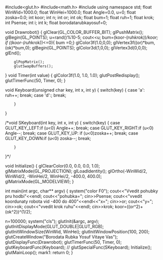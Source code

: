 #include<glut.h>
#include<math.h>
#include <iostream>
using namespace std;
float WinWid=1000.0;
float WinHei=1000.0;
float Angle=0.0, u=0;
float zoska=0.0;
int koor;
int n;
int or;
int ok;
float bum=1;
float ruh=1;
float krok;
int Psense;
int i;
int k;
float borodatarubkayosuf=0;


void Drawrobot()
{
        glClear(GL_COLOR_BUFFER_BIT);
        glPushMatrix();
        glBegin(GL_POINTS);
					u=rand()%10-5;
					cout<<u;
					bum=(koor-(ruh*krok))/koor;
if ((koor-(ruh*krok))<=0){
	  bum =0;}
					glColor3f(1.0,0,0);
                glVertex3f((or)*bum,(ok)*bum,0); 
 glBegin(GL_POINTS);
   glColor3d(1,0,0);
   glVertex3d(0,0,0); 
   glEnd();
  
  
        glPopMatrix();
        glutSwapBuffers();
}
void Timer(int value)
{
        glColor3f(1.0, 1.0, 1.0);
        glutPostRedisplay();
        glutTimerFunc(50, Timer, 0);
}

void Keyboard(unsigned char key, int x, int y)
{
        switch(key)
        {
        case 'a': ruh++;
                break;
        case 'd':;
                break;
				


        }
}

/*void SKeyboard(int key, int x, int y)
{
        switch(key)
        {
        case GLUT_KEY_LEFT:if (u<0) Angle++;
                break;
        case GLUT_KEY_RIGHT:if (u<0) Angle--;
                break;
		case GLUT_KEY_UP: if (u<0)zoska++;
			break;
		case GLUT_KEY_DOWN:if (u<0) zoska--;
			break;
       
		}
}*/

void Initialize()
{
        glClearColor(0.0, 0.0, 0.0, 1.0);
        glMatrixMode(GL_PROJECTION);
        glLoadIdentity();
        glOrtho(-WinWid/2, WinWid/2, -WinHei/2, WinHei/2, -400.0, 400.0);
        glMatrixMode(GL_MODELVIEW);
}

int main(int argc, char** argv)
{
 system("color F0");
cout<<"Vvedit pohubky pru hodbi"<<endl;
cout<<"pohubka=";
cin>>Psense;
cout<<"vvedit koordunaty robota vid -400 do 400"<<endl<<"x=";
cin>>or;
cout<<"y=";
cin>>ok;
cout<<"vvedit krok ruhu"<<endl;
cin>>krok;
koor=((or^2)+(ok^2))^(1/2);

n=100000;
system("cls");
        glutInit(&argc, argv);
        glutInitDisplayMode(GLUT_DOUBLE|GLUT_RGB);
        glutInitWindowSize(WinWid, WinHei);
        glutInitWindowPosition(100, 200);
        glutCreateWindow("Borodata Rubka Yosuf Vitaye Vas");
        glutDisplayFunc(Drawrobot);
        glutTimerFunc(50, Timer, 0);
        glutKeyboardFunc(Keyboard);
       // glutSpecialFunc(SKeyboard);
        Initialize();
        glutMainLoop();
		mark1:
        return 0;
}
